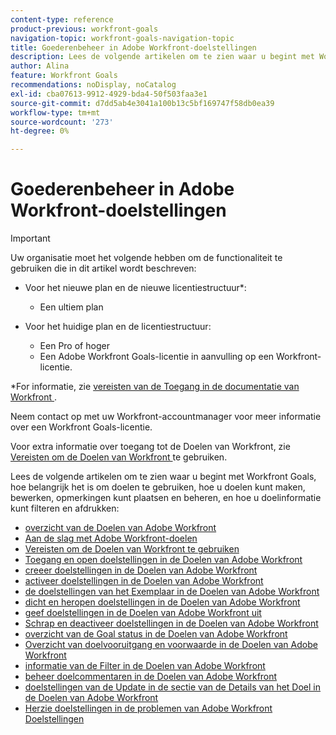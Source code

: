 ```yaml
---
content-type: reference
product-previous: workfront-goals
navigation-topic: workfront-goals-navigation-topic
title: Goederenbeheer in Adobe Workfront-doelstellingen
description: Lees de volgende artikelen om te zien waar u begint met Workfront Goals, hoe belangrijk het is om doelen te gebruiken, hoe u doelen kunt maken, bewerken, opmerkingen kunt plaatsen en beheren, en hoe u doelinformatie kunt filteren en afdrukken
author: Alina
feature: Workfront Goals
recommendations: noDisplay, noCatalog
exl-id: cba07613-9912-4929-bda4-50f503faa3e1
source-git-commit: d7dd5ab4e3041a100b13c5bf169747f58db0ea39
workflow-type: tm+mt
source-wordcount: '273'
ht-degree: 0%

---
```


# Goederenbeheer in Adobe Workfront-doelstellingen

>[!IMPORTANT]
>
>Uw organisatie moet het volgende hebben om de functionaliteit te gebruiken die in dit artikel wordt beschreven:
>
>* Voor het nieuwe plan en de nieuwe licentiestructuur*:
>
>   * Een ultiem plan
>    
>* Voor het huidige plan en de licentiestructuur:
>
>   * Een Pro of hoger
>   * Een Adobe Workfront Goals-licentie in aanvulling op een Workfront-licentie.
>
>*For informatie, zie [ vereisten van de Toegang in de documentatie van Workfront ](/help/quicksilver/administration-and-setup/add-users/access-levels-and-object-permissions/access-level-requirements-in-documentation.md).
>

Neem contact op met uw Workfront-accountmanager voor meer informatie over een Workfront Goals-licentie.

Voor extra informatie over toegang tot de Doelen van Workfront, zie [ Vereisten om de Doelen van Workfront ](/help/quicksilver/workfront-goals/goal-management/access-needed-for-wf-goals.md) te gebruiken.

Lees de volgende artikelen om te zien waar u begint met Workfront Goals, hoe belangrijk het is om doelen te gebruiken, hoe u doelen kunt maken, bewerken, opmerkingen kunt plaatsen en beheren, en hoe u doelinformatie kunt filteren en afdrukken:

* [ overzicht van de Doelen van Adobe Workfront ](../../workfront-goals/goal-management/wf-goals-overview.md)
* [Aan de slag met Adobe Workfront-doelen](../../workfront-goals/goal-management/getting-started-with-wf-goals.md)
* [ Vereisten om de Doelen van Workfront te gebruiken ](../../workfront-goals/goal-management/access-needed-for-wf-goals.md)
* [ Toegang en open doelstellingen in de Doelen van Adobe Workfront ](../../workfront-goals/goal-management/access-goals-in-wf-goals.md)
* [ creeer doelstellingen in de Doelen van Adobe Workfront ](../../workfront-goals/goal-management/create-goals.md)
* [ activeer doelstellingen in de Doelen van Adobe Workfront ](../../workfront-goals/goal-management/activate-goals.md)
* [ de doelstellingen van het Exemplaar in de Doelen van Adobe Workfront ](../../workfront-goals/goal-management/copy-goals.md)
* [ dicht en heropen doelstellingen in de Doelen van Adobe Workfront ](../../workfront-goals/goal-management/close-and-reopen-goals.md)
* [ geef doelstellingen in de Doelen van Adobe Workfront uit ](../../workfront-goals/goal-management/edit-goals.md)
* [ Schrap en deactiveer doelstellingen in de Doelen van Adobe Workfront ](../../workfront-goals/goal-management/delete-and-deactivate-goals.md)
* [ overzicht van de Goal status in de Doelen van Adobe Workfront ](../../workfront-goals/goal-management/goal-status-overview.md)
* [ Overzicht van doelvooruitgang en voorwaarde in de Doelen van Adobe Workfront ](../../workfront-goals/goal-management/calculate-goal-progress.md)
* [ informatie van de Filter in de Doelen van Adobe Workfront ](../../workfront-goals/goal-management/filter-information-wf-goals.md)
* [ beheer doelcommentaren in de Doelen van Adobe Workfront ](../../workfront-goals/goal-management/manage-goal-comments.md)
* [ doelstellingen van de Update in de sectie van de Details van het Doel in de Doelen van Adobe Workfront ](../../workfront-goals/goal-management/update-goals-in-goal-details-panel.md)
* [Herzie doelstellingen in de problemen van Adobe Workfront Doelstellingen](../../workfront-goals/goal-management/view-in-trouble-goals.md)
